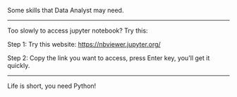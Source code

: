 Some skills that Data Analyst may need.

---------------------------------------------
Too slowly to access jupyter notebook? Try this:

Step 1: Try this website: https://nbviewer.jupyter.org/

Step 2: Copy the link you want to access, press Enter key, you'll get it quickly.

---------------------------------------------
Life is short, you need Python!
